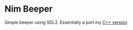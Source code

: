 # Nim Beeper

Simple beeper using SDL2. Essentially a port my
[C++ version](https://github.com/qxxxb/sdl2-beeper).
